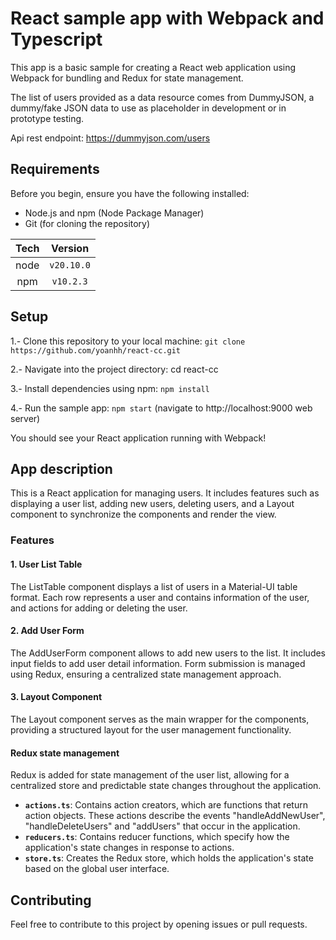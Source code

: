 # React sample app with Webpack and Typescript
This app is a basic sample for creating a React web application using Webpack for bundling and Redux for state management.

The list of users provided as a data resource comes from DummyJSON, a dummy/fake JSON data to use as placeholder in development or in prototype testing.

Api rest endpoint: https://dummyjson.com/users

## Requirements
Before you begin, ensure you have the following installed:

- Node.js and npm (Node Package Manager)
- Git (for cloning the repository)

| Tech |  Version   |
| :--: | :--------: |
| node | `v20.10.0` |
| npm  | `v10.2.3`  |

## Setup
1.- Clone this repository to your local machine: `git clone https://github.com/yoanhh/react-cc.git`

2.- Navigate into the project directory: cd react-cc

3.- Install dependencies using npm: `npm install`

4.- Run the sample app: `npm start`  (navigate to http://localhost:9000 web server)

You should see your React application running with Webpack!

## App description
This is a React application for managing users. It includes features such as displaying a user list, adding new users, deleting users, and a Layout component to synchronize the components and render the view.

### Features

#### 1. User List Table

The ListTable component displays a list of users in a Material-UI table format. Each row represents a user and contains information of the user, and actions for adding or deleting the user.

#### 2. Add User Form

The AddUserForm component allows to add new users to the list. It includes input fields to add user detail information. Form submission is managed using Redux, ensuring a centralized state management approach.

#### 3. Layout Component

The Layout component serves as the main wrapper for the components, providing a structured layout for the user management functionality.

#### Redux state management

Redux is added for state management of the user list, allowing for a centralized store and predictable state changes throughout the application.

- **`actions.ts`**: Contains action creators, which are functions that return action objects. These actions describe the events "handleAddNewUser", "handleDeleteUsers" and "addUsers" that occur in the application.
- **`reducers.ts`**: Contains reducer functions, which specify how the application's state changes in response to actions.
- **`store.ts`**: Creates the Redux store, which holds the application's state based on the global user interface.

## Contributing
Feel free to contribute to this project by opening issues or pull requests.






